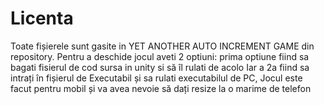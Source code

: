 # Licenta
Toate fișierele sunt gasite in YET ANOTHER AUTO INCREMENT GAME din repository.
Pentru a deschide jocul aveti 2 optiuni:
prima optiune fiind sa bagati fisierul de cod sursa in unity si să îl rulati de acolo 
Iar a 2a fiind sa intrați în fișierul de Executabil și sa rulati executabilul de PC, Jocul este facut pentru mobil și va avea nevoie să dați resize la o marime de telefon
